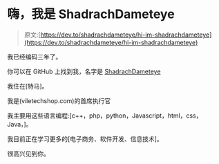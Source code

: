 # 嗨，我是 ShadrachDameteye

> 原文:[https://dev.to/shadrachdameteye/hi-im-shadrachdameteye](https://dev.to/shadrachdameteye/hi-im-shadrachdameteye)

我已经编码三年了。

你可以在 GitHub 上找到我，名字是 [ShadrachDameteye](https://github.com/ShadrachDameteye)

我住在[特马]。

我是(viletechshop.com)的首席执行官

我主要用这些语言编程:[c++，php，python，Javascript，html，css，Java，]。

我目前正在学习更多的[电子商务、软件开发、信息技术]。

很高兴见到你。